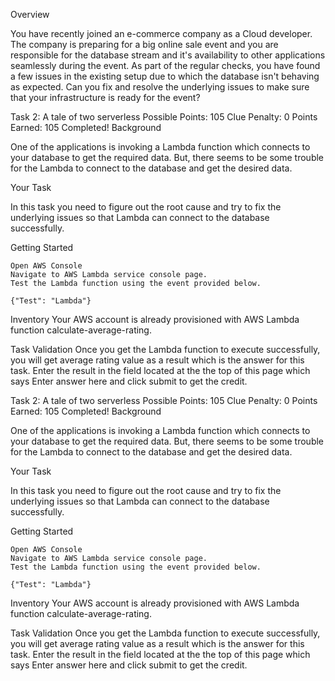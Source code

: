 
Overview

You have recently joined an e-commerce company as a Cloud developer. The company is preparing for a big online sale event and you are responsible for the database stream and it's availability to other applications seamlessly during the event. As part of the regular checks, you have found a few issues in the existing setup due to which the database isn't behaving as expected. Can you fix and resolve the underlying issues to make sure that your infrastructure is ready for the event?



 Task 2: A tale of two serverless
Possible Points: 105 Clue Penalty: 0 Points Earned: 105
Completed!
Background

One of the applications is invoking a Lambda function which connects to your database to get the required data. But, there seems to be some trouble for the Lambda to connect to the database and get the desired data.


Your Task

In this task you need to figure out the root cause and try to fix the underlying issues so that Lambda can connect to the database successfully.


Getting Started

    Open AWS Console
    Navigate to AWS Lambda service console page.
    Test the Lambda function using the event provided below.

    {"Test": "Lambda"}


Inventory
Your AWS account is already provisioned with AWS Lambda function calculate-average-rating.


Task Validation
Once you get the Lambda function to execute successfully, you will get average rating value as a result which is the answer for this task. Enter the result in the field located at the the top of this page which says Enter answer here and click submit to get the credit.



 Task 2: A tale of two serverless
Possible Points: 105 Clue Penalty: 0 Points Earned: 105
Completed!
Background

One of the applications is invoking a Lambda function which connects to your database to get the required data. But, there seems to be some trouble for the Lambda to connect to the database and get the desired data.


Your Task

In this task you need to figure out the root cause and try to fix the underlying issues so that Lambda can connect to the database successfully.


Getting Started

    Open AWS Console
    Navigate to AWS Lambda service console page.
    Test the Lambda function using the event provided below.

    {"Test": "Lambda"}


Inventory
Your AWS account is already provisioned with AWS Lambda function calculate-average-rating.


Task Validation
Once you get the Lambda function to execute successfully, you will get average rating value as a result which is the answer for this task. Enter the result in the field located at the the top of this page which says Enter answer here and click submit to get the credit.